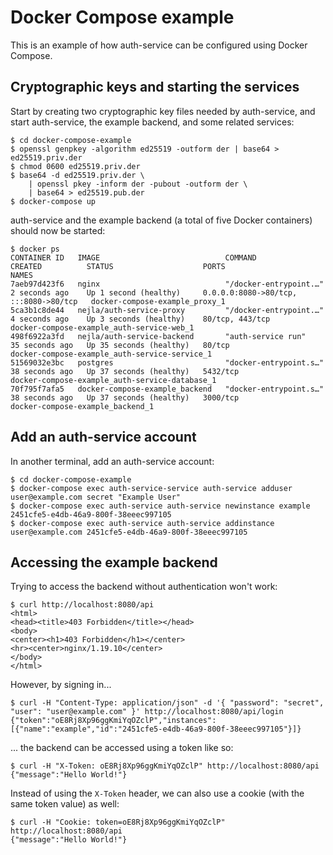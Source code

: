 # Docker Compose example

This is an example of how auth-service can be configured using Docker Compose.

## Cryptographic keys and starting the services

Start by creating two cryptographic key files needed by auth-service, and start
auth-service, the example backend, and some related services:

```
$ cd docker-compose-example
$ openssl genpkey -algorithm ed25519 -outform der | base64 > ed25519.priv.der
$ chmod 0600 ed25519.priv.der
$ base64 -d ed25519.priv.der \
    | openssl pkey -inform der -pubout -outform der \
    | base64 > ed25519.pub.der
$ docker-compose up
```

auth-service and the example backend (a total of five Docker containers) should
now be started:

```
$ docker ps
CONTAINER ID   IMAGE                            COMMAND                  CREATED          STATUS                    PORTS                                   NAMES
7aeb97d423f6   nginx                            "/docker-entrypoint.…"   2 seconds ago    Up 1 second (healthy)     0.0.0.0:8080->80/tcp, :::8080->80/tcp   docker-compose-example_proxy_1
5ca3b1c8de44   nejla/auth-service-proxy         "/docker-entrypoint.…"   4 seconds ago    Up 3 seconds (healthy)    80/tcp, 443/tcp                         docker-compose-example_auth-service-web_1
498f6922a3fd   nejla/auth-service-backend       "auth-service run"       35 seconds ago   Up 35 seconds (healthy)   80/tcp                                  docker-compose-example_auth-service-service_1
51569032e3bc   postgres                         "docker-entrypoint.s…"   38 seconds ago   Up 37 seconds (healthy)   5432/tcp                                docker-compose-example_auth-service-database_1
70f795f7afa5   docker-compose-example_backend   "docker-entrypoint.s…"   38 seconds ago   Up 37 seconds (healthy)   3000/tcp                                docker-compose-example_backend_1
```

## Add an auth-service account

In another terminal, add an auth-service account:

```
$ cd docker-compose-example
$ docker-compose exec auth-service-service auth-service adduser user@example.com secret "Example User"
$ docker-compose exec auth-service auth-service newinstance example 2451cfe5-e4db-46a9-800f-38eeec997105
$ docker-compose exec auth-service auth-service addinstance user@example.com 2451cfe5-e4db-46a9-800f-38eeec997105
```

## Accessing the example backend

Trying to access the backend without authentication won't work:

```
$ curl http://localhost:8080/api
<html>
<head><title>403 Forbidden</title></head>
<body>
<center><h1>403 Forbidden</h1></center>
<hr><center>nginx/1.19.10</center>
</body>
</html>
```

However, by signing in...

```
$ curl -H "Content-Type: application/json" -d '{ "password": "secret", "user": "user@example.com" }' http://localhost:8080/api/login
{"token":"oE8Rj8Xp96ggKmiYqOZclP","instances":[{"name":"example","id":"2451cfe5-e4db-46a9-800f-38eeec997105"}]}
```

... the backend can be accessed using a token like so:

```
$ curl -H "X-Token: oE8Rj8Xp96ggKmiYqOZclP" http://localhost:8080/api
{"message":"Hello World!"}
```

Instead of using the `X-Token` header, we can also use a cookie (with the same token value) as well:

```
$ curl -H "Cookie: token=oE8Rj8Xp96ggKmiYqOZclP" http://localhost:8080/api
{"message":"Hello World!"}
```
